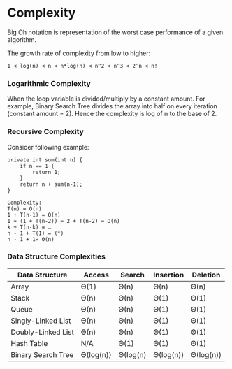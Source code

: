 # Complexity

Big Oh notation is representation of the worst case performance of a given algorithm.

The growth rate of complexity from low to higher:

```$xslt
1 < log(n) < n < n*log(n) < n^2 < n^3 < 2^n < n!
```

### Logarithmic Complexity
When the loop variable is divided/multiply by a constant amount. 
For example, Binary Search Tree divides the array into half on every iteration (constant amount = 2).
Hence the complexity is log of n to the base of 2.

### Recursive Complexity

Consider following example: 
```$xslt
private int sum(int n) {
    if n == 1 {
        return 1;
    }
    return n + sum(n-1);
}

Complexity:
T(n) = O(n)
1 + T(n-1) = O(n) 
1 + (1 + T(n-2)) = 2 + T(n-2) = O(n) 
k + T(n-k) = … 
n - 1 + T(1) = (*) 
n - 1 + 1= Θ(n)
```


### Data Structure Complexities

| Data Structure      | Access    | Search    |  Insertion | Deletion  |
|---------------------|-----------|-----------|------------|-----------|
| Array               |	Θ(1)      |	Θ(n)	  |  Θ(n)	   | Θ(n)	   |
| Stack               |	Θ(n)      |	Θ(n)	  |  Θ(1)	   | Θ(1)	   |
| Queue               |	Θ(n)      |	Θ(n)	  |  Θ(1)	   | Θ(1)	   |
| Singly-Linked List  |	Θ(n)      |	Θ(n)	  |  Θ(1)	   | Θ(1)	   |
| Doubly-Linked List  |	Θ(n)      |	Θ(n)	  |  Θ(1)	   | Θ(1)	   |
| Hash Table          |	N/A	      | Θ(1)	  |  Θ(1)	   | Θ(1)	   |
| Binary Search Tree  |	Θ(log(n)) |	Θ(log(n)  |	 Θ(log(n)) | Θ(log(n)) |